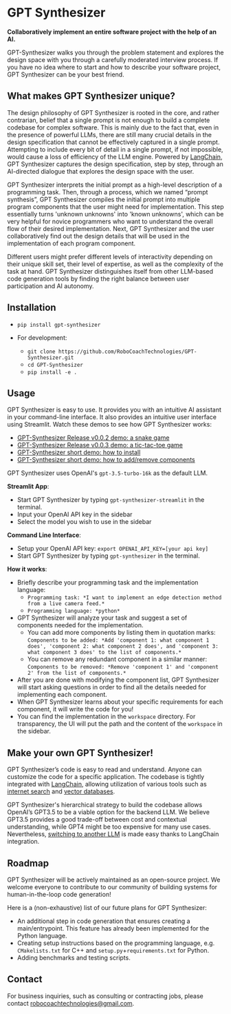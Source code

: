 # GPT Synthesizer

**Collaboratively implement an entire software project with the help of an AI.**

GPT-Synthesizer walks you through the problem statement and explores the design space with you through a carefully moderated interview process. If you have no idea where to start and how to describe your software project, GPT Synthesizer can be your best friend.

## What makes GPT Synthesizer unique?

The design philosophy of GPT Synthesizer is rooted in the core, and rather contrarian, belief that a single prompt is not enough to build a complete codebase for complex software. This is mainly due to the fact that, even in the presence of powerful LLMs, there are still many crucial details in the design specification that cannot be effectively captured in a single prompt. Attempting to include every bit of detail in a single prompt, if not impossible, would cause a loss of efficiency of the LLM engine. Powered by [LangChain](https://python.langchain.com/docs/get_started/introduction), GPT Synthesizer captures the design specification, step by step, through an AI-directed dialogue that explores the design space with the user.

GPT Synthesizer interprets the initial prompt as a high-level description of a programming task. Then, through a process, which we named “prompt synthesis”, GPT Synthesizer compiles the initial prompt into multiple program components that the user might need for implementation. This step essentially turns 'unknown unknowns' into 'known unknowns', which can be very helpful for novice programmers who want to understand the overall flow of their desired implementation. Next, GPT Synthesizer and the user collaboratively find out the design details that will be used in the implementation of each program component.

Different users might prefer different levels of interactivity depending on their unique skill set, their level of expertise, as well as the complexity of the task at hand. GPT Synthesizer distinguishes itself from other LLM-based code generation tools by finding the right balance between user participation and AI autonomy.

## Installation

- `pip install gpt-synthesizer`

- For development:
  - `git clone https://github.com/RoboCoachTechnologies/GPT-Synthesizer.git`
  - `cd GPT-Synthesizer`
  - `pip install -e .`

## Usage

GPT Synthesizer is easy to use. It provides you with an intuitive AI assistant in your command-line interface. It also provides an intuitive user interface using Streamlit. Watch these demos to see how GPT Synthesizer works:
- [GPT-Synthesizer Release v0.0.2 demo: a snake game](https://www.youtube.com/watch?v=zFJDQOtIFGA)
- [GPT-Synthesizer Release v0.0.3 demo: a tic-tac-toe game](https://www.youtube.com/watch?v=_JdmzpXLyE0)
- [GPT-Synthesizer short demo: how to install](https://www.youtube.com/watch?v=D_kdzOUTe0E)
- [GPT-Synthesizer short demo: how to add/remove components](https://www.youtube.com/watch?v=mOHWS83HfOU)

GPT Synthesizer uses OpenAI's `gpt-3.5-turbo-16k` as the default LLM.

**Streamlit App**:

- Start GPT Synthesizer by typing `gpt-synthesizer-streamlit` in the terminal.
- Input your OpenAI API key in the sidebar
- Select the model you wish to use in the sidebar

**Command Line Interface**:

- Setup your OpenAI API key: `export OPENAI_API_KEY=[your api key]`
- Start GPT Synthesizer by typing `gpt-synthesizer` in the terminal.

**How it works**:

- Briefly describe your programming task and the implementation language:
  - `Programming task: *I want to implement an edge detection method from a live camera feed.*`
  - `Programming language: *python*`
- GPT Synthesizer will analyze your task and suggest a set of components needed for the implementation.
  - You can add more components by listing them in quotation marks: `Components to be added: *Add 'component 1: what component 1 does', 'component 2: what component 2 does', and 'component 3: what component 3 does' to the list of components.*`
  - You can remove any redundant component in a similar manner: `Components to be removed: *Remove 'component 1' and 'component 2' from the list of components.*`
- After you are done with modifying the component list, GPT Synthesizer will start asking questions in order to find all the details needed for implementing each component.
- When GPT Synthesizer learns about your specific requirements for each component, it will write the code for you!
- You can find the implementation in the `workspace` directory. For transparency, the UI will put the path and the content of the `workspace` in the sidebar.


## Make your own GPT Synthesizer!

GPT Synthesizer’s code is easy to read and understand. Anyone can customize the code for a specific application. The codebase is tightly integrated with [LangChain](https://python.langchain.com/docs/get_started/introduction), allowing utilization of various tools such as [internet search](https://python.langchain.com/docs/integrations/tools/ddg) and [vector databases](https://python.langchain.com/docs/modules/memory/types/vectorstore_retriever_memory).

GPT Synthesizer's hierarchical strategy to build the codebase allows OpenAI’s GPT3.5 to be a viable option for the backend LLM. We believe GPT3.5 provides a good trade-off between cost and contextual understanding, while GPT4 might be too expensive for many use cases. Nevertheless, [switching to another LLM](https://python.langchain.com/docs/integrations/llms/) is made easy thanks to LangChain integration.

## Roadmap

GPT Synthesizer will be actively maintained as an open-source project. We welcome everyone to contribute to our community of building systems for human-in-the-loop code generation!

Here is a (non-exhaustive) list of our future plans for GPT Synthesizer:

- An additional step in code generation that ensures creating a main/entrypoint. This feature has already been implemented for the Python language.
- Creating setup instructions based on the programming language, e.g. `CMakelists.txt` for C++ and `setup.py`+`requirements.txt` for Python.
- Adding benchmarks and testing scripts.

## Contact

For business inquiries, such as consulting or contracting jobs, please contact robocoachtechnologies@gmail.com. 

